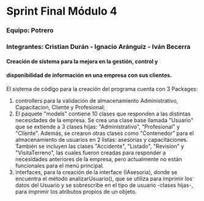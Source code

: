 # Sprint Final Módulo 4

### Equipo: Potrero

### Integrantes: Cristian Durán - Ignacio Aránguiz - Iván Becerra

#### Creación de sistema para la mejora en la gestión, control y
#### disponibilidad de información en una empresa con sus clientes.


El sistema de código para la creación del programa cuenta con 3 Packages:

1. controllers para la validación de almacenamiento Administrativo, Capacitacion,
Cliente y Profesional; 
2. El paquete "models" contiene 10 clases que responden a las distintas 
necesidades de la empresa. Se crea una clase base llamada "Usuario" que 
se extiende a 3 clases hijas: "Administrativo", "Profesional" y "Cliente". 
Además, se crearon otras clases como "Contenedor" para el almacenamiento 
de usuarios en 2 listas: asesorias y capacitaciones. También se incluyen 
las clases "Accidente", "Listado", "Revision" y "VisitaTerreno", las cuales 
fueron creadas para responder a necesidades anteriores de la empresa, pero
actualmente no están funcionales para el menú principal.
3. interfaces, para la creación de la interface (IAsesoria), donde se encuentra 
el método analizarUsuario(), que se utiliza para imprimir los datos del Usuario 
y se sobrescribe en el tipo de usuario -clases hijas-, para imprimir los atributos
propios de un objeto.